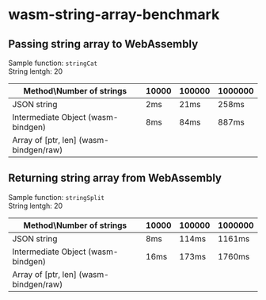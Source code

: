 # wasm-string-array-benchmark

## Passing string array to WebAssembly
Sample function: `stringCat`   
String lentgh: 20

| Method\Number of strings | 10000 | 100000 | 1000000 |
| ------------------------ | ----- | ------ | ------- |
| JSON string              | 2ms     | 21ms     | 258ms   |
| Intermediate Object (wasm-bindgen) | 8ms | 84ms | 887ms |
| Array of [ptr, len] (wasm-bindgen/raw) |  | | |

## Returning string array from WebAssembly
Sample function: `stringSplit`   
String lentgh: 20

| Method\Number of strings | 10000 | 100000 | 1000000 |
| ------------------------ | ----- | ------ | ------- |
| JSON string              | 8ms     | 114ms     | 1161ms    |
| Intermediate Object (wasm-bindgen) | 16ms | 173ms | 1760ms |
| Array of [ptr, len] (wasm-bindgen/raw) |  | | |
